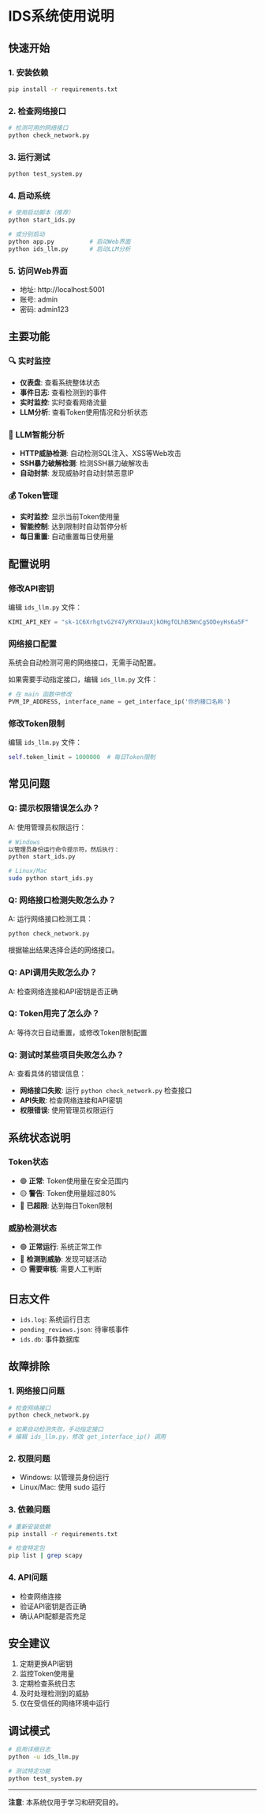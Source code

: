 # IDS系统使用说明

## 快速开始

### 1. 安装依赖
```bash
pip install -r requirements.txt
```

### 2. 检查网络接口
```bash
# 检测可用的网络接口
python check_network.py
```

### 3. 运行测试
```bash
python test_system.py
```

### 4. 启动系统
```bash
# 使用启动脚本（推荐）
python start_ids.py

# 或分别启动
python app.py          # 启动Web界面
python ids_llm.py      # 启动LLM分析
```

### 5. 访问Web界面
- 地址: http://localhost:5001
- 账号: admin
- 密码: admin123

## 主要功能

### 🔍 实时监控
- **仪表盘**: 查看系统整体状态
- **事件日志**: 查看检测到的事件
- **实时监控**: 实时查看网络流量
- **LLM分析**: 查看Token使用情况和分析状态

### 🧠 LLM智能分析
- **HTTP威胁检测**: 自动检测SQL注入、XSS等Web攻击
- **SSH暴力破解检测**: 检测SSH暴力破解攻击
- **自动封禁**: 发现威胁时自动封禁恶意IP

### 💰 Token管理
- **实时监控**: 显示当前Token使用量
- **智能控制**: 达到限制时自动暂停分析
- **每日重置**: 自动重置每日使用量

## 配置说明

### 修改API密钥
编辑 `ids_llm.py` 文件：
```python
KIMI_API_KEY = "sk-1C6XrhgtvG2Y47yRYXUauXjkOHgfOLhB3WnCgSODeyHs6a5F"
```

### 网络接口配置
系统会自动检测可用的网络接口，无需手动配置。

如果需要手动指定接口，编辑 `ids_llm.py` 文件：
```python
# 在 main 函数中修改
PVM_IP_ADDRESS, interface_name = get_interface_ip('你的接口名称')
```

### 修改Token限制
编辑 `ids_llm.py` 文件：
```python
self.token_limit = 1000000  # 每日Token限制
```

## 常见问题

### Q: 提示权限错误怎么办？
A: 使用管理员权限运行：
```bash
# Windows
以管理员身份运行命令提示符，然后执行：
python start_ids.py

# Linux/Mac
sudo python start_ids.py
```

### Q: 网络接口检测失败怎么办？
A: 运行网络接口检测工具：
```bash
python check_network.py
```
根据输出结果选择合适的网络接口。

### Q: API调用失败怎么办？
A: 检查网络连接和API密钥是否正确

### Q: Token用完了怎么办？
A: 等待次日自动重置，或修改Token限制配置

### Q: 测试时某些项目失败怎么办？
A: 查看具体的错误信息：
- **网络接口失败**: 运行 `python check_network.py` 检查接口
- **API失败**: 检查网络连接和API密钥
- **权限错误**: 使用管理员权限运行

## 系统状态说明

### Token状态
- 🟢 **正常**: Token使用量在安全范围内
- 🟡 **警告**: Token使用量超过80%
- 🔴 **已超限**: 达到每日Token限制

### 威胁检测状态
- 🟢 **正常运行**: 系统正常工作
- 🔴 **检测到威胁**: 发现可疑活动
- 🟡 **需要审核**: 需要人工判断

## 日志文件

- `ids.log`: 系统运行日志
- `pending_reviews.json`: 待审核事件
- `ids.db`: 事件数据库

## 故障排除

### 1. 网络接口问题
```bash
# 检查网络接口
python check_network.py

# 如果自动检测失败，手动指定接口
# 编辑 ids_llm.py，修改 get_interface_ip() 调用
```

### 2. 权限问题
- Windows: 以管理员身份运行
- Linux/Mac: 使用 sudo 运行

### 3. 依赖问题
```bash
# 重新安装依赖
pip install -r requirements.txt

# 检查特定包
pip list | grep scapy
```

### 4. API问题
- 检查网络连接
- 验证API密钥是否正确
- 确认API配额是否充足

## 安全建议

1. 定期更换API密钥
2. 监控Token使用量
3. 定期检查系统日志
4. 及时处理检测到的威胁
5. 仅在受信任的网络环境中运行

## 调试模式

```bash
# 启用详细日志
python -u ids_llm.py

# 测试特定功能
python test_system.py
```

---

**注意**: 本系统仅用于学习和研究目的。 